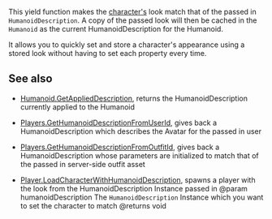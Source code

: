 This yield function makes the [character's](https://developer.roblox.com/api-reference/class/Character) look match that of the passed in `HumanoidDescription`. A copy of the passed look will then be cached in the `Humanoid` as the current HumanoidDescription for the Humanoid.

It allows you to quickly set and store a character's appearance using a stored look without having to set each property every time.

## See also

 - [Humanoid.GetAppliedDescription](https://developer.roblox.com/api-reference/function/Humanoid/GetAppliedDescription), returns the HumanoidDescription currently applied to the Humanoid

 - [Players.GetHumanoidDescriptionFromUserId](https://developer.roblox.com/api-reference/function/Players/GetHumanoidDescriptionFromUserId), gives back a HumanoidDescription which describes the Avatar for the passed in user

 - [Players.GetHumanoidDescriptionFromOutfitId](https://developer.roblox.com/api-reference/function/Players/GetHumanoidDescriptionFromOutfitId), gives back a HumanoidDescription whose parameters are initialized to match that of the passed in server-side outfit asset

 - [Player.LoadCharacterWithHumanoidDescription](https://developer.roblox.com/api-reference/function/Player/LoadCharacterWithHumanoidDescription), spawns a player with the look from the HumanoidDescription Instance passed in
@param humanoidDescription The `HumanoidDescription` Instance which you want to set the character to match
@returns void